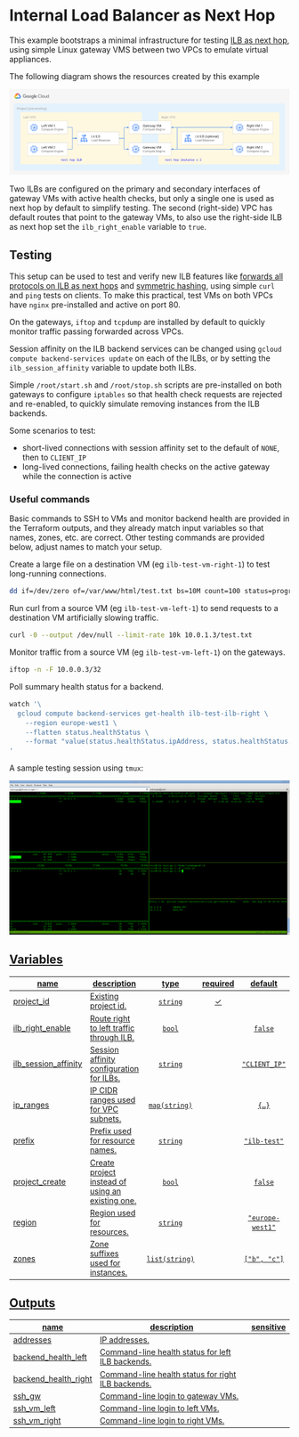 # Internal Load Balancer as Next Hop

This example bootstraps a minimal infrastructure for testing [ILB as next hop](https://cloud.google.com/load-balancing/docs/internal/ilb-next-hop-overview),  using simple Linux gateway VMS between two VPCs to emulate virtual appliances.

The following diagram shows the resources created by this example

![High-level diagram](diagram.png "High-level diagram")

Two ILBs are configured on the primary and secondary interfaces of gateway VMs with active health checks, but only a single one is used as next hop by default to simplify testing. The second (right-side) VPC has default routes that point to the gateway VMs, to also use the right-side ILB as next hop set the `ilb_right_enable` variable to `true`.

## Testing

This setup can be used to test and verify new ILB features like [forwards all protocols on ILB as next hops](https://cloud.google.com/load-balancing/docs/internal/ilb-next-hop-overview#all-traffic) and [symmetric hashing](https://cloud.google.com/load-balancing/docs/internal/ilb-next-hop-overview#symmetric-hashing), using simple `curl` and `ping` tests on clients. To make this practical, test VMs on both VPCs have `nginx` pre-installed and active on port 80.

On the gateways, `iftop` and `tcpdump` are installed by default to quickly monitor traffic passing forwarded across VPCs.

Session affinity on the ILB backend services can be changed using `gcloud compute backend-services update` on each of the ILBs, or by setting the `ilb_session_affinity` variable to update both ILBs.

Simple `/root/start.sh` and `/root/stop.sh` scripts are pre-installed on both gateways to configure `iptables` so that health check requests are rejected and re-enabled, to quickly simulate removing instances from the ILB backends.

Some scenarios to test:

- short-lived connections with session affinity set to the default of `NONE`, then to `CLIENT_IP`
- long-lived connections, failing health checks on the active gateway while the connection is active

### Useful commands

Basic commands to SSH to VMs and monitor backend health are provided in the Terraform outputs, and they already match input variables so that names, zones, etc. are correct. Other testing commands are provided below, adjust names to match your setup.

Create a large file on a destination VM (eg `ilb-test-vm-right-1`) to test long-running connections.

```bash
dd if=/dev/zero of=/var/www/html/test.txt bs=10M count=100 status=progress
```

Run curl from a source VM (eg `ilb-test-vm-left-1`) to send requests to a destination VM artificially slowing traffic.

```bash
curl -0 --output /dev/null --limit-rate 10k 10.0.1.3/test.txt
```

Monitor traffic from a source VM (eg `ilb-test-vm-left-1`) on the gateways.

```bash
iftop -n -F 10.0.0.3/32
```

Poll summary health status for a backend.

```bash
watch '\
  gcloud compute backend-services get-health ilb-test-ilb-right \
    --region europe-west1 \
    --flatten status.healthStatus \
    --format "value(status.healthStatus.ipAddress, status.healthStatus.healthState)" \
'
```

A sample testing session using `tmux`:

<a href="https://raw.githubusercontent.com/terraform-google-modules/cloud-foundation-fabric/master/networking/ilb-next-hop/test_session.png" title="Test session screenshot"><img src="./test_session.png" width="640px" alt="Test session screenshot"></img>
<!-- BEGIN TFDOC -->

## Variables

| name | description | type | required | default |
|---|---|:---:|:---:|:---:|
| [project_id](variables.tf#L50) | Existing project id. | <code>string</code> | ✓ |  |
| [ilb_right_enable](variables.tf#L17) | Route right to left traffic through ILB. | <code>bool</code> |  | <code>false</code> |
| [ilb_session_affinity](variables.tf#L23) | Session affinity configuration for ILBs. | <code>string</code> |  | <code>&#34;CLIENT_IP&#34;</code> |
| [ip_ranges](variables.tf#L29) | IP CIDR ranges used for VPC subnets. | <code>map&#40;string&#41;</code> |  | <code title="&#123;&#10;  left  &#61; &#34;10.0.0.0&#47;24&#34;&#10;  right &#61; &#34;10.0.1.0&#47;24&#34;&#10;&#125;">&#123;&#8230;&#125;</code> |
| [prefix](variables.tf#L38) | Prefix used for resource names. | <code>string</code> |  | <code>&#34;ilb-test&#34;</code> |
| [project_create](variables.tf#L44) | Create project instead of using an existing one. | <code>bool</code> |  | <code>false</code> |
| [region](variables.tf#L55) | Region used for resources. | <code>string</code> |  | <code>&#34;europe-west1&#34;</code> |
| [zones](variables.tf#L61) | Zone suffixes used for instances. | <code>list&#40;string&#41;</code> |  | <code>&#91;&#34;b&#34;, &#34;c&#34;&#93;</code> |

## Outputs

| name | description | sensitive |
|---|---|:---:|
| [addresses](outputs.tf#L17) | IP addresses. |  |
| [backend_health_left](outputs.tf#L28) | Command-line health status for left ILB backends. |  |
| [backend_health_right](outputs.tf#L38) | Command-line health status for right ILB backends. |  |
| [ssh_gw](outputs.tf#L48) | Command-line login to gateway VMs. |  |
| [ssh_vm_left](outputs.tf#L56) | Command-line login to left VMs. |  |
| [ssh_vm_right](outputs.tf#L64) | Command-line login to right VMs. |  |

<!-- END TFDOC -->
